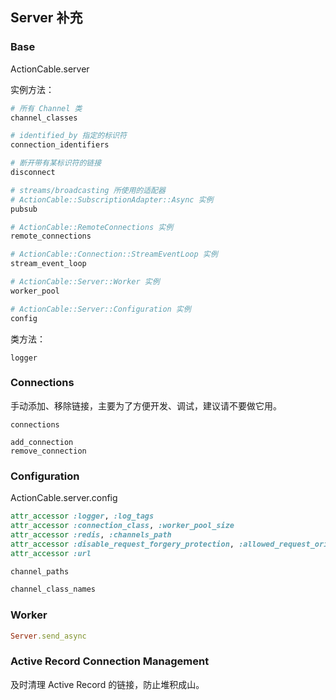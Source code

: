 ## Server 补充

### Base

ActionCable.server

实例方法：

```ruby
# 所有 Channel 类
channel_classes

# identified_by 指定的标识符
connection_identifiers

# 断开带有某标识符的链接
disconnect

# streams/broadcasting 所使用的适配器
# ActionCable::SubscriptionAdapter::Async 实例
pubsub

# ActionCable::RemoteConnections 实例
remote_connections

# ActionCable::Connection::StreamEventLoop 实例
stream_event_loop

# ActionCable::Server::Worker 实例
worker_pool
```

```ruby
# ActionCable::Server::Configuration 实例
config
```

类方法：

```
logger
```

### Connections

手动添加、移除链接，主要为了方便开发、调试，建议请不要做它用。

```
connections

add_connection
remove_connection
```

### Configuration

ActionCable.server.config

```ruby
attr_accessor :logger, :log_tags
attr_accessor :connection_class, :worker_pool_size
attr_accessor :redis, :channels_path
attr_accessor :disable_request_forgery_protection, :allowed_request_origins
attr_accessor :url

channel_paths

channel_class_names
```

### Worker

```ruby
Server.send_async
```

### Active Record Connection Management

及时清理 Active Record 的链接，防止堆积成山。

